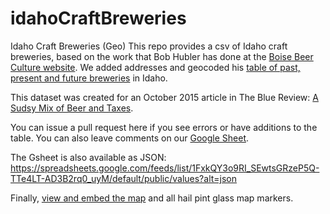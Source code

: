 # idahoCraftBreweries
Idaho Craft Breweries (Geo)
This repo provides a csv of Idaho craft breweries, based on the work that Bob Hubler has done at the [Boise Beer Culture website](http://mariah95.com/BEER/index.htm). We added addresses and geocoded his [table of past, present and future breweries](http://mariah95.com/BEER/IdahoBreweries.htm) in Idaho.

This dataset was created for an October 2015 article in The Blue Review: [A Sudsy Mix of Beer and Taxes]( https://thebluereview.org/a-sudsy-mix-of-beer-and-taxes/).

You can issue a pull request here if you see errors or have additions to the table. You can also leave comments on our [Google Sheet](https://docs.google.com/spreadsheets/d/1FxkQY3o9RI_SEwtsGRzeP5Q-TTe4LT-AD3B2rq0_uyM/edit#gid=0).

The Gsheet is also available as JSON: https://spreadsheets.google.com/feeds/list/1FxkQY3o9RI_SEwtsGRzeP5Q-TTe4LT-AD3B2rq0_uyM/default/public/values?alt=json

Finally, [view and embed the map](https://drive.google.com/open?id=1Crx94YOEwqwXkbb3Js5nQqghwHQ) and all hail pint glass map markers.
